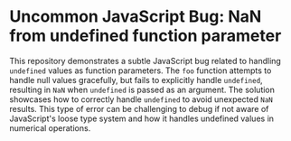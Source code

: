 # Uncommon JavaScript Bug: NaN from undefined function parameter

This repository demonstrates a subtle JavaScript bug related to handling `undefined` values as function parameters.  The `foo` function attempts to handle null values gracefully, but fails to explicitly handle `undefined`, resulting in `NaN` when `undefined` is passed as an argument.  The solution showcases how to correctly handle `undefined` to avoid unexpected `NaN` results.  This type of error can be challenging to debug if not aware of JavaScript's loose type system and how it handles undefined values in numerical operations.
